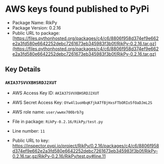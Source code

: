 # AWS keys found published to PyPi

* Package Name: RikPy
* Package Version: 0.2.16
* Public URL to package: [https://files.pythonhosted.org/packages/c4/c6/8806f958d374ef9e662e2a3fd580e6642252debc7261673eb345983f3b0f/RikPy-0.2.16.tar.gz](https://files.pythonhosted.org/packages/c4/c6/8806f958d374ef9e662e2a3fd580e6642252debc7261673eb345983f3b0f/RikPy-0.2.16.tar.gz)

## Key Details

### `AKIA37SVVXBHSRDJ2XUT`

* AWS Access Key ID: `AKIA37SVVXBHSRDJ2XUT`
* AWS Secret Access Key: `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` 
* AWS role name: `user/wwmx700brb7g`
* File in package: `RikPy-0.2.16/RikPy/test.py`
* Line number: `11`

* Public URL to key: https://inspector.pypi.io/project/RikPy/0.2.16/packages/c4/c6/8806f958d374ef9e662e2a3fd580e6642252debc7261673eb345983f3b0f/RikPy-0.2.16.tar.gz/RikPy-0.2.16/RikPy/test.py#line.11


